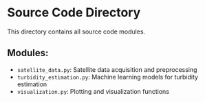 # Source Code Directory

This directory contains all source code modules.

## Modules:
- `satellite_data.py`: Satellite data acquisition and preprocessing
- `turbidity_estimation.py`: Machine learning models for turbidity estimation
- `visualization.py`: Plotting and visualization functions
